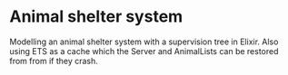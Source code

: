 # Animal shelter system

Modelling an animal shelter system with a supervision tree in Elixir. Also using ETS as a cache which the Server and AnimalLists can be restored from from if they crash.
